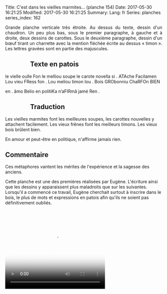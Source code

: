 Title: C'est dans les vieilles marmites… (planche 154)
Date: 2017-05-30 16:21:25
Modified: 2017-05-30 16:21:25
Summary: 
Lang: fr
Series: planches
series_index: 162

<p style="text-align:justify;">Grande planche verticale très
étroite. Au dessus du texte, dessin d'un chaudron. Un peu plus bas,
sous le premier paragraphe, à gauche et à droite, deux dessins de
carottes. Sous le deuxième paragraphe, dessin d'un bœuf tirant un
charrette avec la mention fléchée écrite au dessus « timon ». Les
lettres gravées sont en partie des majuscules.</p>

<figure class="image-block" style="float: left;">
  <img alt="" src="{static}/images/planche_154.png">
  <figcaption style="max-width: 168px"></figcaption>
</figure>

<figure class="image-block" style="float: right;">
  <img alt="" src="{static}/images/planche_154_dessin_marmite.png">
  <figcaption style="max-width: 200px"></figcaption>
</figure>

## Texte en patois

le vielle oulle Fon le melliou soupe le carote novella si . ATAche
Facilamen Lou vieu FRess fon . Lou meliou timon lou . Bois GRObonniu
ChaRFOn BIEN


en . âmo Belio en politiKa n’aFIRmâ jamé Ren .

<figure class="image-block" style="float: left;">
  <img alt="" src="{static}/images/planche_154_dessin_carotte_1.png">
  <figcaption style="max-width: 136px"></figcaption>
</figure>

<figure class="image-block" style="float: right;">
  <img alt="" src="{static}/images/planche_154_dessin_carotte_2.png">
  <figcaption style="max-width: 124px"></figcaption>
</figure>

## Traduction

Les vieilles marmites font les meilleures soupes, les carottes
nouvelles y attachent facilement. Les vieux frênes font les meilleurs
timons. Les vieux bois brûlent bien.

En amour et peut-être en politique, n'affirme jamais rien.

## Commentaire

Ces métaphores vantent les mérites de l'expérience et la sagesse des anciens.

Cette planche est une des premières réalisées par Eugène. L'écriture
ainsi que les dessins y apparaissent plus maladroits que sur les
suivantes. Lorsqu'il a commencé ce travail, Eugène cherchait surtout à
inscrire dans le bois, le plus de mots et expressions en patois afin
qu'ils ne soient pas définitivement oubliés.

<figure class="image-block" style="float: center;">
  <img alt="" src="{static}/images/planche_154-dessin_timon-2.png">
  <figcaption style="max-width: 380px"></figcaption>
</figure>

<video width="320" height="240" controls
  poster="{static}/images/thumbnails/video_154.jpg">
  <source src="https://d1njpgd0ygatdn.cloudfront.net/video_154.mp4" type="video/mp4">
</video>
